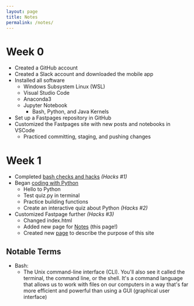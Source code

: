 ```yaml
---
layout: page
title: Notes
permalink: /notes/
---
```


# Week 0
- Created a GitHub account
- Created a Slack account and downloaded the mobile app
- Installed all software
    - Windows Subsystem Linux (WSL)
    - Visual Studio Code
    - Anaconda3
    - Jupyter Notebook
        - Bash, Python, and Java Kernels
- Set up a Fastpages repository in GitHub
- Customized the Fastpages site with new posts and notebooks in VSCode
    - Practiced committing, staging, and pushing changes

# Week 1
- Completed [bash checks and hacks](https://azeem-khan1.github.io/fastpages-project/jupyter/2022/08/22/BashHacks.html) *(Hacks #1)*
- Began [coding with Python](https://azeem-khan1.github.io/fastpages-project/jupyter/2022/08/23/AnatomyOfPython.html)
    - Hello to Python
    - Test quiz.py in terminal
    - Practice building functions
    - Create an interactive quiz about Python *(Hacks #2)*
- Customized Fastpage further *(Hacks #3)*
    - Changed index.html
    - Added new page for [Notes](https://azeem-khan1.github.io/fastpages-project/notes/) (this page!)
    - Created new [page](https://azeem-khan1.github.io/fastpages-project/purpose/) to describe the purpose of this site


## Notable Terms

- Bash:
    - The Unix command-line interface (CLI). You'll also see it called the terminal, the command line, or the shell. It's a command language that allows us to work with files on our computers in a way that's far more efficient and powerful than using a GUI (graphical user interface)